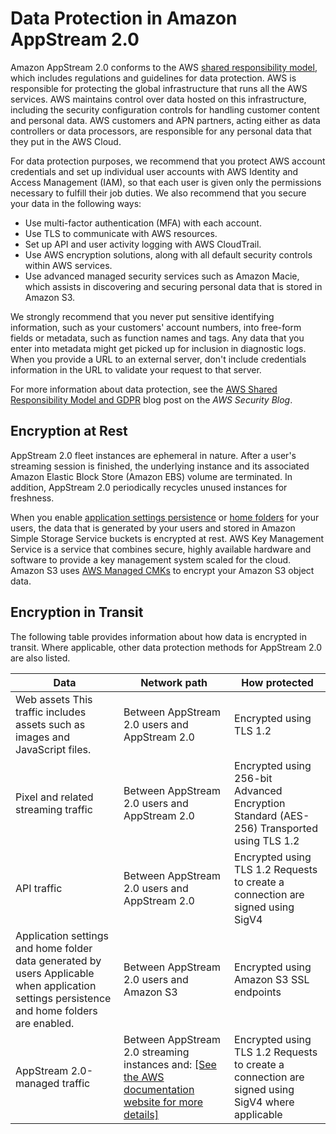 # Data Protection in Amazon AppStream 2\.0<a name="data-protection"></a>

Amazon AppStream 2\.0 conforms to the AWS [shared responsibility model](http://aws.amazon.com/compliance/shared-responsibility-model/), which includes regulations and guidelines for data protection\. AWS is responsible for protecting the global infrastructure that runs all the AWS services\. AWS maintains control over data hosted on this infrastructure, including the security configuration controls for handling customer content and personal data\. AWS customers and APN partners, acting either as data controllers or data processors, are responsible for any personal data that they put in the AWS Cloud\. 

For data protection purposes, we recommend that you protect AWS account credentials and set up individual user accounts with AWS Identity and Access Management \(IAM\), so that each user is given only the permissions necessary to fulfill their job duties\. We also recommend that you secure your data in the following ways:
+ Use multi\-factor authentication \(MFA\) with each account\.
+ Use TLS to communicate with AWS resources\.
+ Set up API and user activity logging with AWS CloudTrail\.
+ Use AWS encryption solutions, along with all default security controls within AWS services\.
+ Use advanced managed security services such as Amazon Macie, which assists in discovering and securing personal data that is stored in Amazon S3\.

We strongly recommend that you never put sensitive identifying information, such as your customers' account numbers, into free\-form fields or metadata, such as function names and tags\. Any data that you enter into metadata might get picked up for inclusion in diagnostic logs\. When you provide a URL to an external server, don't include credentials information in the URL to validate your request to that server\.

For more information about data protection, see the [AWS Shared Responsibility Model and GDPR](http://aws.amazon.com/blogs/security/the-aws-shared-responsibility-model-and-gdpr/) blog post on the *AWS Security Blog*\.

## Encryption at Rest<a name="encryption-rest"></a>

AppStream 2\.0 fleet instances are ephemeral in nature\. After a user's streaming session is finished, the underlying instance and its associated Amazon Elastic Block Store \(Amazon EBS\) volume are terminated\. In addition, AppStream 2\.0 periodically recycles unused instances for freshness\.

When you enable [application settings persistence](how-it-works-app-settings-persistence.md) or [home folders](home-folders.md#home-folders-admin) for your users, the data that is generated by your users and stored in Amazon Simple Storage Service buckets is encrypted at rest\. AWS Key Management Service is a service that combines secure, highly available hardware and software to provide a key management system scaled for the cloud\. Amazon S3 uses [AWS Managed CMKs](https://docs.aws.amazon.com/kms/latest/developerguide/concepts.html#aws-managed-cmk) to encrypt your Amazon S3 object data\.

## Encryption in Transit<a name="encryption-transit"></a>

The following table provides information about how data is encrypted in transit\. Where applicable, other data protection methods for AppStream 2\.0 are also listed\.


| Data | Network path | How protected | 
| --- | --- | --- | 
|  Web assets This traffic includes assets such as images and JavaScript files\.  |  Between AppStream 2\.0 users and AppStream 2\.0  | Encrypted using TLS 1\.2 | 
| Pixel and related streaming traffic | Between AppStream 2\.0 users and AppStream 2\.0 |  Encrypted using 256\-bit Advanced Encryption Standard \(AES\-256\) Transported using TLS 1\.2  | 
| API traffic | Between AppStream 2\.0 users and AppStream 2\.0 |  Encrypted using TLS 1\.2 Requests to create a connection are signed using SigV4  | 
| Application settings and home folder data generated by users Applicable when application settings persistence and home folders are enabled\.  | Between AppStream 2\.0 users and Amazon S3 | Encrypted using Amazon S3 SSL endpoints | 
| AppStream 2\.0\-managed traffic |  Between AppStream 2\.0 streaming instances and: [\[See the AWS documentation website for more details\]](http://docs.aws.amazon.com/appstream2/latest/developerguide/data-protection.html)  | Encrypted using TLS 1\.2 Requests to create a connection are signed using SigV4 where applicable | 